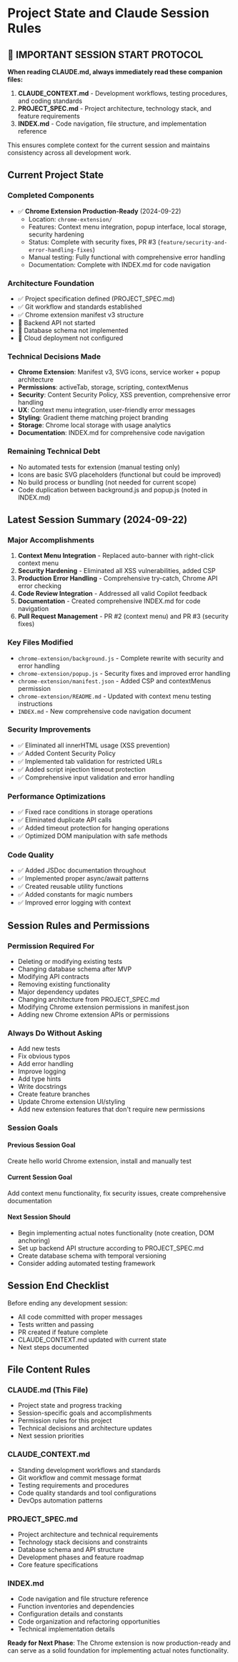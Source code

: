 # Project State and Claude Session Rules

## 🔄 IMPORTANT SESSION START PROTOCOL
**When reading CLAUDE.md, always immediately read these companion files:**
1. **CLAUDE_CONTEXT.md** - Development workflows, testing procedures, and coding standards
2. **PROJECT_SPEC.md** - Project architecture, technology stack, and feature requirements
3. **INDEX.md** - Code navigation, file structure, and implementation reference

This ensures complete context for the current session and maintains consistency across all development work.

## Current Project State

### Completed Components
- ✅ **Chrome Extension Production-Ready** (2024-09-22)
    - Location: `chrome-extension/`
    - Features: Context menu integration, popup interface, local storage, security hardening
    - Status: Complete with security fixes, PR #3 (`feature/security-and-error-handling-fixes`)
    - Manual testing: Fully functional with comprehensive error handling
    - Documentation: Complete with INDEX.md for code navigation

### Architecture Foundation
- ✅ Project specification defined (PROJECT_SPEC.md)
- ✅ Git workflow and standards established
- ✅ Chrome extension manifest v3 structure
- 🔄 Backend API not started
- 🔄 Database schema not implemented
- 🔄 Cloud deployment not configured

### Technical Decisions Made
- **Chrome Extension**: Manifest v3, SVG icons, service worker + popup architecture
- **Permissions**: activeTab, storage, scripting, contextMenus
- **Security**: Content Security Policy, XSS prevention, comprehensive error handling
- **UX**: Context menu integration, user-friendly error messages
- **Styling**: Gradient theme matching project branding
- **Storage**: Chrome local storage with usage analytics
- **Documentation**: INDEX.md for comprehensive code navigation

### Remaining Technical Debt
- No automated tests for extension (manual testing only)
- Icons are basic SVG placeholders (functional but could be improved)
- No build process or bundling (not needed for current scope)
- Code duplication between background.js and popup.js (noted in INDEX.md)

## Latest Session Summary (2024-09-22)

### Major Accomplishments
1. **Context Menu Integration** - Replaced auto-banner with right-click context menu
2. **Security Hardening** - Eliminated all XSS vulnerabilities, added CSP
3. **Production Error Handling** - Comprehensive try-catch, Chrome API error checking
4. **Code Review Integration** - Addressed all valid Copilot feedback
5. **Documentation** - Created comprehensive INDEX.md for code navigation
6. **Pull Request Management** - PR #2 (context menu) and PR #3 (security fixes)

### Key Files Modified
- `chrome-extension/background.js` - Complete rewrite with security and error handling
- `chrome-extension/popup.js` - Security fixes and improved error handling
- `chrome-extension/manifest.json` - Added CSP and contextMenus permission
- `chrome-extension/README.md` - Updated with context menu testing instructions
- `INDEX.md` - New comprehensive code navigation document

### Security Improvements
- ✅ Eliminated all innerHTML usage (XSS prevention)
- ✅ Added Content Security Policy
- ✅ Implemented tab validation for restricted URLs
- ✅ Added script injection timeout protection
- ✅ Comprehensive input validation and error handling

### Performance Optimizations
- ✅ Fixed race conditions in storage operations
- ✅ Eliminated duplicate API calls
- ✅ Added timeout protection for hanging operations
- ✅ Optimized DOM manipulation with safe methods

### Code Quality
- ✅ Added JSDoc documentation throughout
- ✅ Implemented proper async/await patterns
- ✅ Created reusable utility functions
- ✅ Added constants for magic numbers
- ✅ Improved error logging with context

## Session Rules and Permissions

### Permission Required For
- Deleting or modifying existing tests
- Changing database schema after MVP
- Modifying API contracts
- Removing existing functionality
- Major dependency updates
- Changing architecture from PROJECT_SPEC.md
- Modifying Chrome extension permissions in manifest.json
- Adding new Chrome extension APIs or permissions

### Always Do Without Asking
- Add new tests
- Fix obvious typos
- Add error handling
- Improve logging
- Add type hints
- Write docstrings
- Create feature branches
- Update Chrome extension UI/styling
- Add new extension features that don't require new permissions

### Session Goals

#### Previous Session Goal
Create hello world Chrome extension, install and manually test

#### Current Session Goal
Add context menu functionality, fix security issues, create comprehensive documentation

#### Next Session Should
- Begin implementing actual notes functionality (note creation, DOM anchoring)
- Set up backend API structure according to PROJECT_SPEC.md
- Create database schema with temporal versioning
- Consider adding automated testing framework

## Session End Checklist

Before ending any development session:
- All code committed with proper messages
- Tests written and passing
- PR created if feature complete
- CLAUDE_CONTEXT.md updated with current state
- Next steps documented

## File Content Rules

### CLAUDE.md (This File)
- Project state and progress tracking
- Session-specific goals and accomplishments
- Permission rules for this project
- Technical decisions and architecture updates
- Next session priorities

### CLAUDE_CONTEXT.md
- Standing development workflows and standards
- Git workflow and commit message format
- Testing requirements and procedures
- Code quality standards and tool configurations
- DevOps automation patterns

### PROJECT_SPEC.md
- Project architecture and technical requirements
- Technology stack decisions and constraints
- Database schema and API structure
- Development phases and feature roadmap
- Core feature specifications

### INDEX.md
- Code navigation and file structure reference
- Function inventories and dependencies
- Configuration details and constants
- Code organization and refactoring opportunities
- Technical implementation details

**Ready for Next Phase**: The Chrome extension is now production-ready and can serve as a solid foundation for implementing actual notes functionality.